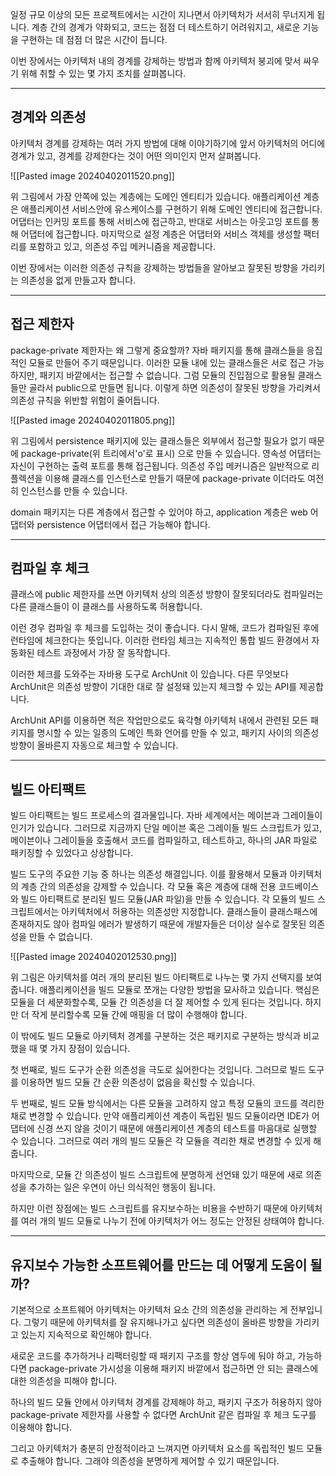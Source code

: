 
일정 규모 이상의 모든 프로젝트에서는 시간이 지나면서 아키텍처가 서서히 무너지게 됩니다. 계층 간의 경계가 약화되고, 코드는 점점 더 테스트하기 어려워지고, 새로운 기능을 구현하는 데 점점 더 많은 시간이 듭니다.

이번 장에서는 아키텍처 내의 경계를 강제하는 방법과 함께 아키텍처 붕괴에 맞서 싸우기 위해 취할 수 있는 몇 가지 조치를 살펴봅니다.


---

## 경계와 의존성

아키텍처 경계를 강제하는 여러 가지 방법에 대해 이야기하기에 앞서 아키텍처의 어디에 경계가 있고, 경계를 강제한다는 것이 어떤 의미인지 먼저 살펴봅니다.

![[Pasted image 20240402011520.png]]


위 그림에서 가장 안쪽에 있는 계층에는 도메인 엔티티가 있습니다. 애플리케이션 계층은 애플리케이션 서비스안에 유스케이스를 구현하기 위해 도메인 엔티티에 접근합니다. 어댑터는 인커밍 포트를 통해 서비스에 접근하고, 반대로 서비스는 아웃고잉 포트를 통해 어댑터에 접근합니다. 마지막으로 설정 계층은 어댑터와 서비스 객체를 생성할 팩터리를 포함하고 있고, 의존성 주입 메커니즘을 제공합니다.

이번 장에서는 이러한 의존성 규칙을 강제하는 방법들을 알아보고 잘못된 방향을 가리키는 의존성을 없게 만들고자 합니다.


---

## 접근 제한자

package-private 제한자는 왜 그렇게 중요할까? 자바 패키지를 통해 클래스들을 응집적인 모듈로 만들어 주기 때문입니다. 이러한 모듈 내에 있는 클래스들은 서로 접근 가능하지만, 패키지 바깥에서는 접근할 수 없습니다. 그럼 모듈의 진입점으로 활용될 클래스들만 골라서 public으로 만들면 됩니다. 이렇게 하면 의존성이 잘못된 방향을 가리켜서 의존성 규칙을 위반할 위험이 줄어듭니다.

![[Pasted image 20240402011805.png]]


위 그림에서 persistence 패키지에 있는 클래스들은 외부에서 접근할 필요가 없기 때문에 package-private(위 트리에서'o'로 표시) 으로 만들 수 있습니다. 영속성 어댑터는 자신이 구현하는 출력 포트를 통해 접근됩니다. 의존성 주입 메커니즘은 일반적으로 리플렉션을 이용해 클래스를 인스턴스로 만들기 때문에 package-private 이더라도 여전히 인스턴스를 만들 수 있습니다.

domain 패키지는 다른 계층에서 접근할 수 있어야 하고, application 계층은 web 어댑터와 persistence 어댑터에서 접근 가능해야 합니다.


---

## 컴파일 후 체크

클래스에 public 제한자를 쓰면 아키텍처 상의 의존성 방향이 잘못되더라도 컴파일러는 다른 클래스들이 이 클래스를 사용하도록 허용합니다.

이런 경우 컴파일 후 체크를 도입하는 것이 좋습니다. 다시 말해, 코드가 컴파일된 후에 런타임에 체크한다는 뜻입니다. 이러한 런타임 체크는 지속적인 통합 빌드 환경에서 자동화된 테스트 과정에서 가장 잘 동작합니다.

이러한 체크를 도와주는 자바용 도구로 ArchUnit 이 있습니다. 다른 무엇보다 ArchUnit은 의존성 방향이 기대한 대로 잘 설정돼 있는지 체크할 수 있는 API를 제공합니다.

ArchUnit API를 이용하면 적은 작업만으로도 육각형 아키텍처 내에서 관련된 모든 패키지를 명시할 수 있는 일종의 도메인 특화 언어를 만들 수 있고, 패키지 사이의 의존성 방향이 올바른지 자동으로 체크할 수 있습니다.


---

## 빌드 아티팩트

빌드 아티팩트는 빌드 프로세스의 결과물입니다. 자바 세계에서는 메이븐과 그레이들이 인기가 있습니다. 그러므로 지금까지 단일 메이븐 혹은 그레이들 빌드 스크립트가 있고, 메이븐이나 그레이들을 호출해서 코드를 컴파일하고, 테스트하고, 하나의 JAR 파일로 패키징할 수 있었다고 상상합니다.

빌드 도구의 주요한 기능 중 하나는 의존성 해결입니다. 이를 활용해서 모듈과 아키텍처의 계층 간의 의존성을 강제할 수 있습니다. 각 모듈 혹은 계층에 대해 전용 코드베이스와 빌드 아티팩트로 분리된 빌드 모듈(JAR 파일)을 만들 수 있습니다. 각 모듈의 빌드 스크립트에서는 아키텍처에서 허용하는 의존성만 지정합니다. 클래스들이 클래스패스에 존재하지도 않아 컴파일 에러가 발생하기 때문에 개발자들은 더이상 실수로 잘못된 의존성을 만들 수 없습니다.

![[Pasted image 20240402012530.png]]


위 그림은 아키텍처를 여러 개의 분리된 빌드 아티팩트로 나누는 몇 가지 선택지를 보여줍니다. 애플리케이션을 빌드 모듈로 쪼개는 다양한 방법을 묘사하고 있습니다. 핵심은 모듈을 더 세분화할수록, 모듈 간 의존성을 더 잘 제어할 수 있게 된다는 것입니다. 하지만 더 작게 분리할수록 모듈 간에 매핑을 더 많이 수행해야 합니다.

이 밖에도 빌드 모듈로 아키텍처 경계를 구분하는 것은 패키지로 구분하는 방식과 비교했을 때 몇 가지 장점이 있습니다.

첫 번째로, 빌드 도구가 순환 의존성을 극도로 싫어한다는 것입니다. 그러므로 빌드 도구를 이용하면 빌드 모듈 간 순환 의존성이 없음을 확신할 수 있습니다.

두 번째로, 빌드 모듈 방식에서는 다른 모듈을 고려하지 않고 특정 모듈의 코드를 격리한 채로 변경할 수 있습니다. 만약 애플리케이션 계층이 독립된 빌드 모듈이라면 IDE가 어댑터에 신경 쓰지 않을 것이기 때문에 애플리케이션 계층의 테스트를 마음대로 실행할 수 있습니다. 그러므로 여러 개의 빌드 모듈은 각 모듈을 격리한 채로 변경할 수 있게 해줍니다.

마지막으로, 모듈 간 의존성이 빌드 스크립트에 분명하게 선언돼 있기 때문에 새로 의존성을 추가하는 일은 우연이 아닌 의식적인 행동이 됩니다.

하지만 이런 장점에는 빌드 스크립트를 유지보수하는 비용을 수반하기 때문에 아키텍처를 여러 개의 빌드 모듈로 나누기 전에 아키텍처가 어느 정도는 안정된 상태여야 합니다.


---

## 유지보수 가능한 소프트웨어를 만드는 데 어떻게 도움이 될까?

기본적으로 소프트웨어 아키텍처는 아키텍처 요소 간의 의존성을 관리하는 게 전부입니다. 그렇기 때문에 아키텍처를 잘 유지해나가고 싶다면 의존성이 올바른 방향을 가리키고 있는지 지속적으로 확인해야 합니다.

새로운 코드를 추가하거나 리팩터링할 때 패키지 구조를 항상 염두에 둬야 하고, 가능하다면 package-private 가시성을 이용해 패키지 바깥에서 접근하면 안 되는 클래스에 대한 의존성을 피해야 합니다.

하나의 빌드 모듈 안에서 아키텍처 경계를 강제해야 하고, 패키지 구조가 허용하지 않아 package-private 제한자를 사용할 수 없다면 ArchUnit 같은 컴파일 후 체크 도구를 이용해야 합니다.

그리고 아키텍처가 충분히 안정적이라고 느껴지면 아키텍처 요소를 독립적인 빌드 모듈로 추출해야 합니다. 그래야 의존성을 분명하게 제어할 수 있기 때문입니다.